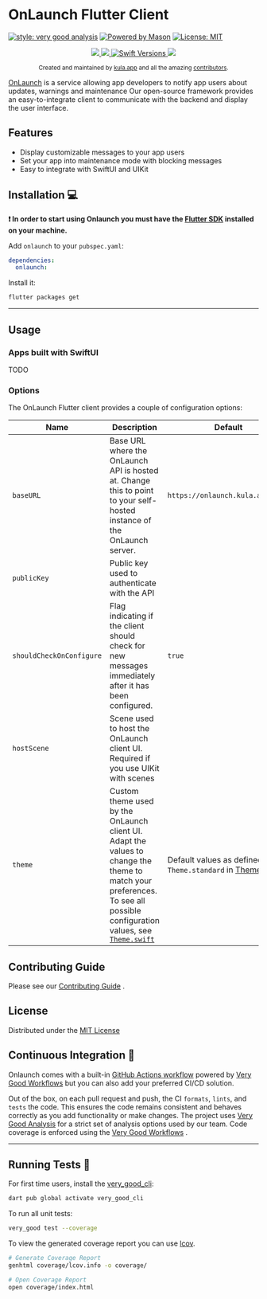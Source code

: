 # OnLaunch Flutter Client

[![style: very good analysis][very_good_analysis_badge]][very_good_analysis_link]
[![Powered by Mason](https://img.shields.io/endpoint?url=https%3A%2F%2Ftinyurl.com%2Fmason-badge)](https://github.com/felangel/mason)
[![License: MIT][license_badge]][license_link]

<p align="center">
  <a href="https://github.com/kula-app/OnLaunch-Flutter-Client/releases">
    <img src="https://img.shields.io/github/release/kula-app/onlaunch-Flutter-client.svg"/>
  </a>
  <a href="https://codecov.io/gh/kula-app/OnLaunch-Flutter-Client" >
    <img src="https://codecov.io/gh/kula-app/OnLaunch-Flutter-Client/branch/main/graph/badge.svg?token=SW7EXARH5G"/>
  </a>
  <a href="https://swiftpackageindex.com/kula-app/OnLaunch-Flutter-Client">
    <img src="https://img.shields.io/endpoint?url=https%3A%2F%2Fswiftpackageindex.com%2Fapi%2Fpackages%2Fkula-app%2FOnLaunch-Flutter-Client%2Fbadge%3Ftype%3Dswift-versions" alt="Swift Versions" />
  </a>
  <a href="https://github.com/kula-app/OnLaunch-Flutter-Client/blob/master/LICENSE">
    <img src="https://img.shields.io/github/license/kula-app/OnLaunch-Flutter-Client.svg"/>
  </a>
</p>

<p align="center">
    <sub>Created and maintained by <a href="https://kula.app">kula.app</a> and all the amazing <a href="https://github.com/kula-app/OnLaunch-Flutter-Client/graphs/contributors">contributors</a>.</sub>
</p>

[OnLaunch](https://github.com/kula-app/OnLaunch) is a service allowing app developers to notify app
users about updates, warnings and maintenance
Our open-source framework provides an easy-to-integrate client to communicate with the backend and
display the user interface.

## Features

- Display customizable messages to your app users
- Set your app into maintenance mode with blocking messages
- Easy to integrate with SwiftUI and UIKit

## Installation 💻

**❗ In order to start using Onlaunch you must have the [Flutter SDK][flutter_install_link] installed
on your machine.**

Add `onlaunch` to your `pubspec.yaml`:

```yaml
dependencies:
  onlaunch:
```

Install it:

```sh
flutter packages get
```

---

## Usage

### Apps built with SwiftUI

TODO

### Options

The OnLaunch Flutter client provides a couple of configuration options:

| Name                     | Description                                                                                                                                                                                                                                                                  | Default                                                                                                                                                          |
| ------------------------ | ---------------------------------------------------------------------------------------------------------------------------------------------------------------------------------------------------------------------------------------------------------------------------- | ---------------------------------------------------------------------------------------------------------------------------------------------------------------- |
| `baseURL`                | Base URL where the OnLaunch API is hosted at. Change this to point to your self-hosted instance of the OnLaunch server.                                                                                                                                                      | `https://onlaunch.kula.app/api/`                                                                                                                                 |
| `publicKey`              | Public key used to authenticate with the API                                                                                                                                                                                                                                 |                                                                                                                                                                  |
| `shouldCheckOnConfigure` | Flag indicating if the client should check for new messages immediately after it has been configured.                                                                                                                                                                        | `true`                                                                                                                                                           |
| `hostScene`              | Scene used to host the OnLaunch client UI. Required if you use UIKit with scenes                                                                                                                                                                                             |                                                                                                                                                                  |
| `theme`                  | Custom theme used by the OnLaunch client UI. Adapt the values to change the theme to match your preferences. To see all possible configuration values, see [`Theme.swift`](https://github.com/kula-app/OnLaunch-Flutter-Client/blob/main/Sources/OnLaunch/Theme/Theme.swift) | Default values as defined in `Theme.standard` in [Theme.swift](https://github.com/kula-app/OnLaunch-Flutter-Client/blob/main/Sources/OnLaunch/Theme/Theme.swift) |

## Contributing Guide

Please see
our [Contributing Guide](https://github.com/kula-app/OnLaunch-Flutter-Client/blob/main/CONTRIBUTING.md)
.

## License

Distributed under
the [MIT License](https://github.com/kula-app/OnLaunch-Flutter-Client/blob/main/LICENSE)

## Continuous Integration 🤖

Onlaunch comes with a built-in [GitHub Actions workflow][github_actions_link] powered
by [Very Good Workflows][very_good_workflows_link] but you can also add your preferred CI/CD
solution.

Out of the box, on each pull request and push, the CI `formats`, `lints`, and `tests` the code. This
ensures the code remains consistent and behaves correctly as you add functionality or make changes.
The project uses [Very Good Analysis][very_good_analysis_link] for a strict set of analysis options
used by our team. Code coverage is enforced using the [Very Good Workflows][very_good_coverage_link]
.

---

## Running Tests 🧪

For first time users, install the [very_good_cli][very_good_cli_link]:

```sh
dart pub global activate very_good_cli
```

To run all unit tests:

```sh
very_good test --coverage
```

To view the generated coverage report you can use [lcov](https://github.com/linux-test-project/lcov).

```sh
# Generate Coverage Report
genhtml coverage/lcov.info -o coverage/

# Open Coverage Report
open coverage/index.html
```

[flutter_install_link]: https://docs.flutter.dev/get-started/install
[github_actions_link]: https://docs.github.com/en/actions/learn-github-actions
[license_badge]: https://img.shields.io/badge/license-MIT-blue.svg
[license_link]: https://opensource.org/licenses/MIT
[logo_black]: https://raw.githubusercontent.com/VGVentures/very_good_brand/main/styles/README/vgv_logo_black.png#gh-light-mode-only
[logo_white]: https://raw.githubusercontent.com/VGVentures/very_good_brand/main/styles/README/vgv_logo_white.png#gh-dark-mode-only
[mason_link]: https://github.com/felangel/mason
[very_good_analysis_badge]: https://img.shields.io/badge/style-very_good_analysis-B22C89.svg
[very_good_analysis_link]: https://pub.dev/packages/very_good_analysis
[very_good_cli_link]: https://pub.dev/packages/very_good_cli
[very_good_coverage_link]: https://github.com/marketplace/actions/very-good-coverage
[very_good_ventures_link]: https://verygood.ventures
[very_good_ventures_link_light]: https://verygood.ventures#gh-light-mode-only
[very_good_ventures_link_dark]: https://verygood.ventures#gh-dark-mode-only
[very_good_workflows_link]: https://github.com/VeryGoodOpenSource/very_good_workflows
